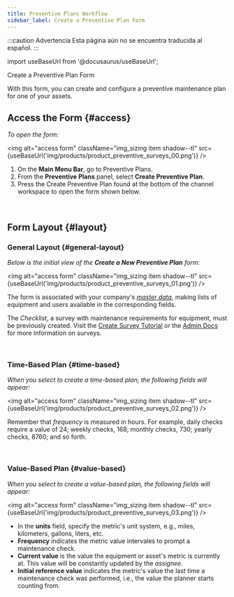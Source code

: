 ```yaml
---
title: Preventive Plans Workflow
sidebar_label: Create a Preventive Plan Form
---
```


:::caution Advertencia
Esta página aún no se encuentra traducida al español.
:::

import useBaseUrl from '@docusaurus/useBaseUrl'; 

<span className="hero__title">Create a Preventive Plan Form</span>


With this form, you can create and configure a preventive maintenance plan for one of your assets.

<div className="alert alert--primary">

## Access the Form {#access}

_To open the form:_

<img alt="access form" className="img_sizing item shadow--tl" src={useBaseUrl('img/products/product_preventive_surveys_00.png')} />
<br/>

<div className="margin-left--lg">

1. On the **Main Menu Bar**, go to <span className="badge badge--primary">Preventive Plans</span>.
2. From the **Preventive Plans** panel, select **Create Preventive Plan**.
3. Press the <span className="badge badge--success">Create Preventive Plan</span> found at the bottom of the channel workspace to open the form shown below.

</div>
</div>
<br/>

<div className="alert alert--primary">


## Form Layout {#layout}


### General Layout {#general-layout}

_Below is the initial view of the **Create a New Preventive Plan** form:_

<img alt="access form" className="img_sizing item shadow--tl" src={useBaseUrl('img/products/product_preventive_surveys_01.png')} />
<br/>

<div className="margin-left--lg">

The form is associated with your company's [_master data_](/docs/products/setup/master_data), making lists of equipment and users available in the corresponding fields.

The _Checklist_, a survey with maintenance requirements for equipment, must be previously created. Visit the [Create Survey Tutorial](/docs/tutorials/basic/create_survey) or the [Admin Docs](/docs/documentation/admin/survey/survey_overview) for more information on surveys.

</div>
<br/>

### Time-Based Plan {#time-based}

_When you select to create a time-based plan, the following fields will appear:_

<img alt="access form" className="img_sizing item shadow--tl" src={useBaseUrl('img/products/product_preventive_surveys_02.png')} />
<br/>

<div className="margin-left--lg">

Remember that _frequency_ is measured in hours. For example, daily checks require a value of 24; weekly checks, 168; monthly checks, 730; yearly checks, 8760; and so forth.

</div>
<br/>

### Value-Based Plan {#value-based}
_When you select to create a value-based plan, the following fields will appear:_

<img alt="access form" className="img_sizing item shadow--tl" src={useBaseUrl('img/products/product_preventive_surveys_03.png')} />
<br/>

<div className="margin-left--lg">

- In the **units** field, specify the metric's unit system, e.g., miles, kilometers, gallons, liters, etc.
- **Frequency** indicates the metric value intervales to prompt a maintenance check.
- **Current value** is the value the equipment or asset's metric is currently at. This value will be constantly updated by the _assignee_.
- **Initial reference value** indicates the metric's value the last time a maintenance check was performed, i.e., the value the planner starts counting from.



</div>
</div>
<br/>

